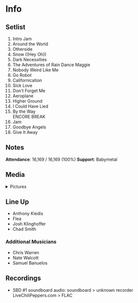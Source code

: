 # Info

## Setlist

1. Intro Jam
2. Around the World
3. Otherside
4. Snow ((Hey Oh))
5. Dark Necessities
6. The Adventures of Rain Dance Maggie
7. Nobody Weird Like Me
8. Go Robot
9. Californication
10. Sick Love
11. Don't Forget Me
12. Aeroplane
13. Higher Ground
14. I Could Have Lied
15. By the Way
<br> ENCORE BREAK
16. Jam
17. Goodbye Angels
18. Give It Away

## Notes

**Attendance**: 16,169 / 16,169 (100%)
**Support**: Babymetal

## Media 

<details>
  <summary>Pictures</summary>
  <!--<img alt="Setlist" title="Setlist" src="_.jpg" height="200" />
  <img alt="Clipping" title="Clipping" src="_.jpg" height="200" />
  <img alt="Flyer" title="Flyer" src="_.jpg" height="200" />-->
</details>

## Line Up

* Anthony Kiedis
* Flea
* Josh Klinghoffer
* Chad Smith

### Additional Musicians

* Chris Warren  
* Nate Walcott  
* Samuel Banuelos

## Recordings

* SBD #1 soundboard audio: soundboard > unknown recorder LiveChiliPeppers.com > FLAC
